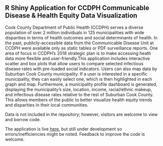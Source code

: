 ﻿## R Shiny Application for CCDPH Communicable Disease & Health Equity Data Visualization

Cook County Department of Public Health (CCDPH) serves a diverse population of over 2 million individuals in 125 municipalities with wide disparities in terms of health outcomes and social determinants of health. In the past, publicly-accessible data from the Communicable Disease Unit at CCDPH were available only as static tables or PDF surveillance reports. One area of focus in CCDPH’s 2018 strategic plan is to make accessing heath data more flexible and user-friendly.This application includes interactive scatter and box plots that allow users to compare selected infectious disease rates with pre-loaded social indicators. Users can also map data by Suburban Cook County municipality. If a user is interested in a specific municipality, they can easily select one, which is then highlighted in each graph and map. Furthermore, a municipality profile dashboard is generated, displaying the municipality’s size, location, income, racial/ethnic makeup, and infectious disease rates relative to the rest of Suburban Cook County. This allows members of the public to better visualize health equity trends and disparities in their local communities. 

Data is not included in the repository; however, visitors are welcome to view and borrow code.

The application is live [here](https://ccdphcd.shinyapps.io/healthequity/), but still under development so errors/inefficiencies might be noted. Feedback to improve the code is welcome.

